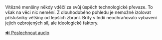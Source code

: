 
Vítězné menšiny někdy vděčí za svůj úspěch technologické převaze. To však na věci nic nemění. Z dlouhodobého pohledu je nemožné izolovat příslušníky většiny od lepších zbraní. Brity v Indii neochraňovalo vybavení jejich ozbrojených sil, ale ideologické faktory.

[🔊 Poslechnout audio](/data/7-paragraphs/audio/chapter_40/para_004-Vtzn-meniny-nkdy-vd-za-svj-spch-technol.mp3)

